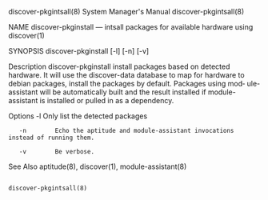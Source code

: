 discover-pkgintsall(8)                                                                     System Manager's Manual                                                                     discover-pkgintsall(8)

NAME
       discover-pkginstall — intsall packages for available hardware using discover(1)

SYNOPSIS
       discover-pkginstall [-l]  [-n]  [-v]

Description
       discover-pkginstall install packages based on detected hardware.  It will use the discover-data database to map for hardware to debian packages, install the packages by default.  Packages using mod‐
       ule-assistant will be automatically built and the result installed if module-assistant is installed or pulled in as a dependency.

Options
       -l        Only list the detected packages

       -n        Echo the aptitude and module-assistant invocations instead of running them.

       -v        Be verbose.

See Also
       aptitude(8), discover(1), module-assistant(8)

                                                                                                                                                                                       discover-pkgintsall(8)
